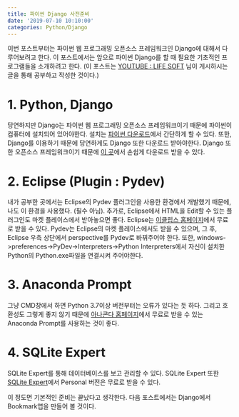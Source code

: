 ```yaml
---
title: 파이썬 Django 사전준비
date: '2019-07-10 10:10:00'
categories: Python/Django
---
```


이번 포스트부터는 파이썬 웹 프로그래밍 오픈소스 프레임워크인 Django에 대해서 다루어보려고 한다. 이 포스트에서는 앞으로 파이썬 Django를 할 때 필요한 기초적인 프로그램들을 소개하려고 한다. (이 포스트는 [YOUTUBE : LIFE SOFT](https://www.youtube.com/channel/UCqRTjWqD-ZWHj0ZoPSKVWBw) 님이 게시하시는 글을 통해 공부하고 작성한 것이다.)

# 1. Python, Django
당연하지만 Django는 파이썬 웹 프로그래밍 오픈소스 프레임워크이기 때문에 파이썬이 컴퓨터에 설치되어 있어야한다. 설치는 [파이썬 다운로드](https://www.python.org/downloads/)에서 간단하게 할 수 있다. 또한, Django를 이용하기 때문에 당연하게도 Django 또한 다운로드 받아야한다. Django 또한 오픈소스 프레임워크이기 때문에 [이 곳]( https://www.djangoproject.com/)에서 손쉽게 다운로드 받을 수 있다.

# 2. Eclipse (Plugin : Pydev)
내가 공부한 곳에서는 Eclipse의 Pydev 플러그인을 사용한 환경에서 개발했기 때문에, 나도 이 환경을 사용했다. (필수 아님). 추가로, Eclipse에서 HTML을 Edit할 수 있는 플러그인도 마켓 플레이스에서 받아놓으면 좋다. Eclipse는 [이클립스 홈페이지]( https://www.eclipse.org/)에서 무료로 받을 수 있다. Pydev는 Eclipse의 마켓 플레이스에서도 받을 수 있으며, 그 후, Eclipse 우측 상단에서 perspective를 Pydev로 바꿔주어야 한다. 또한, windows->preferences->PyDev->Interpreters->Python Interpreters에서 자신이 설치한 Python의 Python.exe파일을 연결시켜 주어야한다.

# 3. Anaconda Prompt
그냥 CMD창에서 하면 Python 3.7이상 버전부터는 오류가 있다는 듯 하다. 그리고 호환성도 그렇게 좋지 않기 때문에 [아나콘다 홈페이지]( https://www.anaconda.com/distribution/ )에서 무료로 받을 수 있는 Anaconda Prompt를 사용하는 것이 좋다.

# 4. SQLite Expert
SQLite Expert를 통해 데이터베이스를 보고 관리할 수 있다. SQLite Expert 또한 [SQLite Expert]( http://www.sqliteexpert.com/ )에서 Personal 버전은 무료로 받을 수 있다.

이 정도면 기본적인 준비는 끝났다고 생각한다. 다음 포스트에서는 Django에서 Bookmark앱을 만들어 볼 것이다.